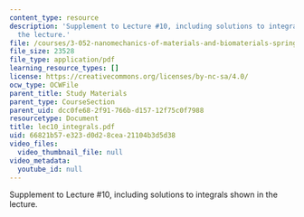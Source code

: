```yaml
---
content_type: resource
description: 'Supplement to Lecture #10, including solutions to integrals shown in
  the lecture.'
file: /courses/3-052-nanomechanics-of-materials-and-biomaterials-spring-2007/66821b57e323d0d28cea21104b3d5d38_lec10_integrals.pdf
file_size: 23528
file_type: application/pdf
learning_resource_types: []
license: https://creativecommons.org/licenses/by-nc-sa/4.0/
ocw_type: OCWFile
parent_title: Study Materials
parent_type: CourseSection
parent_uid: dcc0fe68-2f91-766b-d157-12f75c0f7988
resourcetype: Document
title: lec10_integrals.pdf
uid: 66821b57-e323-d0d2-8cea-21104b3d5d38
video_files:
  video_thumbnail_file: null
video_metadata:
  youtube_id: null
---
```

Supplement to Lecture #10, including solutions to integrals shown in the lecture.